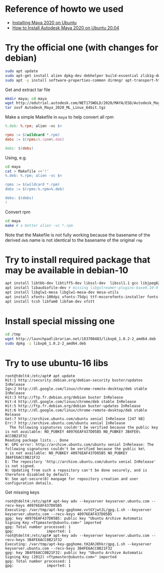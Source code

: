 # Reference of howto we used

- [Installing Maya 2020 on Ubuntu][]
- [How to Install Autodesk Maya 2020 on Ubuntu 20.04][]

[Installing Maya 2020 on Ubuntu]:
	https://knowledge.autodesk.com/support/maya/learn-explore/caas/simplecontent/content/installing-maya-2020-ubuntu.html
	"knowledge.autodesk.com"

[How to Install Autodesk Maya 2020 on Ubuntu 20.04]:
	https://blog.eldernode.com/install-autodesk-maya-2020-on-ubuntu-20-04/
	"blog.eldernode.com"

# Try the official one (with changes for debian)

```bash
sudo apt update
sudo apt-get install alien dpkg-dev debhelper build-essential zlib1g-dev
sudo apt -y install software-properties-common dirmngr apt-transport-https lsb-release ca-certificates
```

Get and extract tar file

```bash
mkdir maya; cd maya
wget http://edutrial.autodesk.com/NET17SWDLD/2020/MAYA/ESD/Autodesk_Maya_2020_ML_Linux_64bit.tgz
tar zxvf Autodesk_Maya_2020_ML_Linux_64bit.tgz
```

Make a simple Makefile in `maya` to help convert all rpm

```Makefile
%.deb: %.rpm; alien -vc $<

rpms := $(wildcard *.rpm)
debs := $(rpms:%.rpm=%.deb)

debs: $(debs)
```

Using, e.g.

```bash
cd maya
cat > Makefile <<'!'
%.deb: %.rpm; alien -vc $<

rpms := $(wildcard *.rpm)
debs := $(rpms:%.rpm=%.deb)

debs: $(debs)
!
```

Convert rpm

```bash
cd maya
make # a better alien -vc *.rpm
```

Note that the Makefile is not fully working because the basename of
the derived `deb` name is not identical to the basename of the
original `rmp`

# Try to install required package that may be available in debian-10

```bash
apt install libtbb-dev libtiff5-dev libssl-dev  libssl1.1 gcc libjpeg62 libcurl4 # missing libpng12-dev
apt install libaudiofile-dev # missing libgstreamer-plugins-base0.10-0
apt install libglw1-mesa libglw1-mesa-dev mesa-utils
apt install xfonts-100dpi xfonts-75dpi ttf-mscorefonts-installer fonts-liberation
apt install tcsh libfam0 libfam-dev xfstt
```

# Install special missing one

```bash
cd /tmp
wget http://launchpadlibrarian.net/183708483/libxp6_1.0.2-2_amd64.deb
sudo dpkg -i libxp6_1.0.2-2_amd64.deb
```

# Try to use ubuntu-16 libs

```console
root@tdelt4:/etc/apt# apt update
Hit:1 http://security.debian.org/debian-security buster/updates InRelease
Ign:2 http://dl.google.com/linux/chrome-remote-desktop/deb stable InRelease
Hit:3 http://ftp.fr.debian.org/debian buster InRelease
Hit:4 http://dl.google.com/linux/chrome/deb stable InRelease
Hit:5 http://ftp.fr.debian.org/debian buster-updates InRelease
Hit:6 http://dl.google.com/linux/chrome-remote-desktop/deb stable Release
Get:7 http://archive.ubuntu.com/ubuntu xenial InRelease [247 kB]
Err:7 http://archive.ubuntu.com/ubuntu xenial InRelease
  The following signatures couldn't be verified because the public key is not available: NO_PUBKEY 40976EAF437D05B5 NO_PUBKEY 3B4FE6\
ACC0B21F32
Reading package lists... Done
W: GPG error: http://archive.ubuntu.com/ubuntu xenial InRelease: The following signatures couldn't be verified because the public ke\
y is not available: NO_PUBKEY 40976EAF437D05B5 NO_PUBKEY 3B4FE6ACC0B21F32
E: The repository 'http://archive.ubuntu.com/ubuntu xenial InRelease' is not signed.
N: Updating from such a repository can't be done securely, and is therefore disabled by default.
N: See apt-secure(8) manpage for repository creation and user configuration details.
```

Get missing keys

```console
root@tdelt4:/etc/apt# apt-key adv --keyserver keyserver.ubuntu.com --recv-keys 40976EAF437D05B5
Executing: /var/tmp/apt-key-gpghome.vvtGYjwt2L/gpg.1.sh --keyserver keyserver.ubuntu.com --recv-keys 40976EAF437D05B5
gpg: key 40976EAF437D05B5: public key "Ubuntu Archive Automatic Signing Key <ftpmaster@ubuntu.com>" imported
gpg: Total number processed: 1
gpg:               imported: 1
root@tdelt4:/etc/apt# apt-key adv --keyserver keyserver.ubuntu.com --recv-keys 3B4FE6ACC0B21F32
Executing: /var/tmp/apt-key-gpghome.tH2AhJ0hkr/gpg.1.sh --keyserver keyserver.ubuntu.com --recv-keys 3B4FE6ACC0B21F32
gpg: key 3B4FE6ACC0B21F32: public key "Ubuntu Archive Automatic Signing Key (2012) <ftpmaster@ubuntu.com>" imported
gpg: Total number processed: 1
gpg:               imported: 1
```


